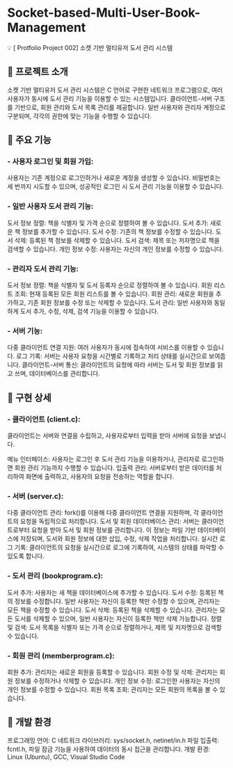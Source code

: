 # Socket-based-Multi-User-Book-Management
💡 [ Protfolio Project 002] 소켓 기반 멀티유저 도서 관리 시스템

## 📌 프로젝트 소개
소켓 기반 멀티유저 도서 관리 시스템은 C 언어로 구현한 네트워크 프로그램으로, 여러 사용자가 동시에 도서 관리 기능을 이용할 수 있는 시스템입니다. 클라이언트-서버 구조를 기반으로, 회원 관리와 도서 목록 관리를 제공합니다. 일반 사용자와 관리자 계정으로 구분되며, 각각의 권한에 맞는 기능을 수행할 수 있습니다.

## 📌 주요 기능
### - 사용자 로그인 및 회원 가입:
사용자는 기존 계정으로 로그인하거나 새로운 계정을 생성할 수 있습니다. 비밀번호는 세 번까지 시도할 수 있으며, 성공적인 로그인 시 도서 관리 기능을 이용할 수 있습니다.

### - 일반 사용자 도서 관리 기능:
  도서 정보 정렬: 책을 식별자 및 가격 순으로 정렬하여 볼 수 있습니다.
  도서 추가: 새로운 책 정보를 추가할 수 있습니다.
  도서 수정: 기존의 책 정보를 수정할 수 있습니다.
  도서 삭제: 등록된 책 정보를 삭제할 수 있습니다.
  도서 검색: 제목 또는 저자명으로 책을 검색할 수 있습니다.
  개인 정보 수정: 사용자는 자신의 개인 정보를 수정할 수 있습니다.
### - 관리자 도서 관리 기능:
  도서 정보 정렬: 책을 식별자 및 도서 등록자 순으로 정렬하여 볼 수 있습니다.
  회원 리스트 조회: 현재 등록된 모든 회원 리스트를 볼 수 있습니다.
  회원 관리: 새로운 회원을 추가하고, 기존 회원 정보를 수정 또는 삭제할 수 있습니다.
  도서 관리: 일반 사용자와 동일하게 도서 추가, 수정, 삭제, 검색 기능을 이용할 수 있습니다.
### - 서버 기능:
  다중 클라이언트 연결 지원: 여러 사용자가 동시에 접속하여 서비스를 이용할 수 있습니다.
  로그 기록: 서버는 사용자 요청을 시간별로 기록하고 처리 상태를 실시간으로 보여줍니다.
  클라이언트-서버 통신: 클라이언트의 요청에 따라 서버는 도서 및 회원 정보를 읽고 쓰며, 데이터베이스를 관리합니다.

## 📌 구현 상세
### - 클라이언트 (client.c):
  클라이언트는 서버와 연결을 수립하고, 사용자로부터 입력을 받아 서버에 요청을 보냅니다.

메뉴 인터페이스: 사용자는 로그인 후 도서 관리 기능을 이용하거나, 관리자로 로그인하면 회원 관리 기능까지 수행할 수 있습니다.
입출력 관리: 서버로부터 받은 데이터를 처리하여 화면에 출력하고, 사용자의 요청을 전송하는 역할을 합니다.

### - 서버 (server.c):
다중 클라이언트 관리: fork()를 이용해 다중 클라이언트 연결을 지원하며, 각 클라이언트의 요청을 독립적으로 처리합니다.
도서 및 회원 데이터베이스 관리: 서버는 클라이언트로부터 요청을 받아 도서 및 회원 정보를 관리합니다. 이 정보는 파일 기반 데이터베이스에 저장되며, 도서와 회원 정보에 대한 삽입, 수정, 삭제 작업을 처리합니다.
실시간 로그 기록: 클라이언트의 요청을 실시간으로 로그에 기록하여, 시스템의 상태를 파악할 수 있도록 합니다.

### - 도서 관리 (bookprogram.c):
도서 추가: 사용자는 새 책을 데이터베이스에 추가할 수 있습니다.
도서 수정: 등록된 책의 정보를 수정합니다. 일반 사용자는 자신이 등록한 책만 수정할 수 있으며, 관리자는 모든 책을 수정할 수 있습니다.
도서 삭제: 등록된 책을 삭제할 수 있습니다. 관리자는 모든 도서를 삭제할 수 있으며, 일반 사용자는 자신이 등록한 책만 삭제 가능합니다.
정렬 및 검색: 도서 목록을 식별자 또는 가격 순으로 정렬하거나, 제목 및 저자명으로 검색할 수 있습니다.

### - 회원 관리 (memberprogram.c):
회원 추가: 관리자는 새로운 회원을 등록할 수 있습니다.
회원 수정 및 삭제: 관리자는 회원 정보를 수정하거나 삭제할 수 있습니다.
개인 정보 수정: 로그인한 사용자는 자신의 개인 정보를 수정할 수 있습니다.
회원 목록 조회: 관리자는 모든 회원의 목록을 볼 수 있습니다.

## 📌 개발 환경
프로그래밍 언어: C
네트워크 라이브러리: sys/socket.h, netinet/in.h
파일 입출력: fcntl.h, 파일 잠금 기능을 사용하여 데이터의 동시 접근을 관리합니다.
개발 환경: Linux (Ubuntu), GCC, Visual Studio Code
